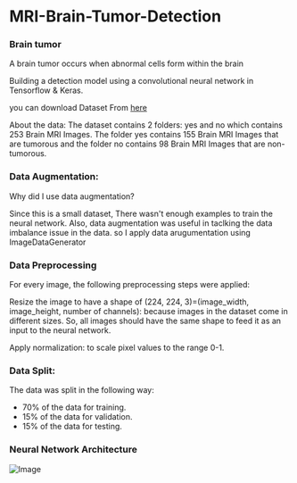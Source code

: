 # MRI-Brain-Tumor-Detection

### Brain tumor
A brain tumor occurs when abnormal cells form within the brain

Building a detection model using a convolutional neural network in Tensorflow & Keras.

you can download Dataset From [here](https://www.kaggle.com/navoneel/brain-mri-images-for-brain-tumor-detection) 


About the data:
The dataset contains 2 folders: 
yes and no which contains 253 Brain MRI Images. 
The folder yes contains 155 Brain MRI Images that are tumorous and the folder no contains 98 Brain MRI Images that are non-tumorous.


### Data Augmentation:

Why did I use data augmentation?

Since this is a small dataset, There wasn't enough examples to train the neural network. Also, data augmentation was useful in taclking the data imbalance issue in the data.
so I apply data arugumentation using ImageDataGenerator 

### Data Preprocessing

For every image, the following preprocessing steps were applied:

Resize the image to have a shape of (224, 224, 3)=(image_width, image_height, number of channels): because images in the dataset come in different sizes. So, all images should have the same shape to feed it as an input to the neural network.

Apply normalization: to scale pixel values to the range 0-1.


### Data Split:

The data was split in the following way:

* 70% of the data for training.
* 15% of the data for validation.
* 15% of the data for testing.


### Neural Network Architecture

![Image](https://www.google.com/search?q=Neural+Network+Architecture+in+Mri+image&tbm=isch&ved=2ahUKEwjm2ISx3aTrAhUSkUsFHc_WA5oQ2-cCegQIABAA&oq=Neural+Network+Architecture+in+Mri+image&gs_lcp=CgNpbWcQAzoECAAQGFDTCFilKmDJK2gAcAB4AIABugGIAZgMkgEEMC4xMJgBAKABAaoBC2d3cy13aXotaW1nwAEB&sclient=img&ei=RcY7X6aiG5KirtoPz62P0Ak&bih=722&biw=1536#imgrc=cek2XEFpDF0LgM.png)








